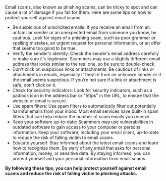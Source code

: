 Email scams, also known as phishing scams, can be tricky to spot and can cause a lot of damage if you fall for them. Here are some tips on how to protect yourself against email scams:

- Be suspicious of unsolicited emails: If you receive an email from an unfamiliar sender or an unexpected email from someone you know, be cautious. Look for signs of a phishing scam, such as poor grammar or spelling mistakes, an urgent request for personal information, or an offer that seems too good to be true.  
- Verify the sender's identity: Check the sender's email address carefully to make sure it's legitimate. Scammers may use a slightly different email address that looks similar to the real one, so be sure to double-check.  
- Don't click on suspicious links or attachments: Be cautious of links or attachments in emails, especially if they're from an unknown sender or if the email seems suspicious. If you're not sure if a link or attachment is safe, don't click on it.  
- Check for security indicators: Look for security indicators, such as a padlock icon in the address bar or "https" in the URL, to ensure that the website or email is secure.  
- Use spam filters: Use spam filters to automatically filter out potentially harmful emails from your inbox. Most email services have built-in spam filters that can help reduce the number of scam emails you receive.  
- Keep your software up-to-date: Scammers may use vulnerabilities in outdated software to gain access to your computer or personal information. Keep your software, including your email client, up-to-date to reduce the risk of falling victim to email scams.  
- Educate yourself: Stay informed about the latest email scams and learn how to recognize them. Be wary of any email that asks for personal information, money, or sensitive data. By staying informed, you can protect yourself and your personal information from email scams.  

__By following these tips, you can help protect yourself against email scams and reduce the risk of falling victim to phishing attacks.__